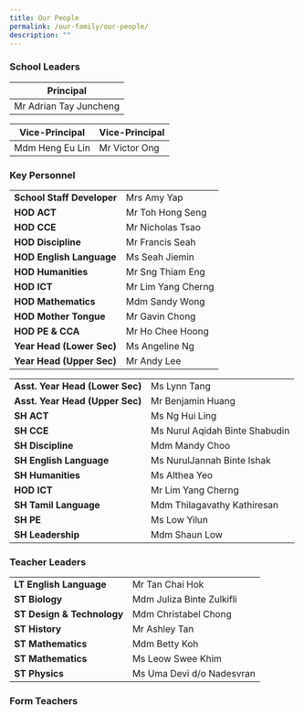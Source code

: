 ```yaml
---
title: Our People
permalink: /our-family/our-people/
description: ""
---
```

### School Leaders

| **Principal** |
| -------- | 
| Mr Adrian Tay Juncheng|

| **Vice-Principal** |**Vice-Principal** |
| -------- | -------- | 
| Mdm Heng Eu Lin |Mr Victor Ong |



### Key Personnel

| | |
| -------- | -------- |
| **School Staff Developer**    | Mrs Amy Yap    |
| **HOD ACT**    | Mr Toh Hong Seng   |
| **HOD CCE**    | Mr Nicholas Tsao   |
| **HOD Discipline**    | Mr Francis Seah   |
| **HOD English Language**    | Ms Seah Jiemin   |
| **HOD Humanities**    | Mr Sng Thiam Eng   |
| **HOD ICT**    | Mr Lim Yang Cherng   |
| **HOD Mathematics**    | Mdm Sandy Wong   |
| **HOD Mother Tongue**    | Mr Gavin Chong   |
| **HOD PE & CCA**    | Mr Ho Chee Hoong   |
| **Year Head (Lower Sec)**    | Ms Angeline Ng   |
| **Year Head (Upper Sec)**    | Mr Andy Lee  |


| | |
| -------- | -------- |
| **Asst. Year Head (Lower Sec)**    | Ms Lynn Tang    |
| **Asst. Year Head (Upper Sec)**    | Mr Benjamin Huang    |
| **SH ACT**    | Ms Ng Hui Ling   |
| **SH CCE**    | Ms Nurul Aqidah Binte Shabudin  |
| **SH Discipline**    | Mdm Mandy Choo   |
| **SH English Language**    | Ms NurulJannah Binte Ishak   |
| **SH Humanities**    | Ms Althea Yeo   |
| **HOD ICT**    | Mr Lim Yang Cherng   |
| **SH Tamil Language**    | Mdm Thilagavathy Kathiresan   |
| **SH PE**    | Ms Low Yilun   |
| **SH Leadership**    | Mdm Shaun Low   |

### Teacher Leaders
| |  |
| -------- | -------- |
| **LT English Language**| Mr Tan Chai Hok   |
| **ST Biology**| Mdm Juliza Binte Zulkifli | 
| **ST Design & Technology**| Mdm Christabel Chong   |
| **ST History**| Mr Ashley Tan   |
| **ST Mathematics**| Mdm Betty Koh   |
| **ST Mathematics**| Ms Leow Swee Khim   |
| **ST Physics**| Ms Uma Devi d/o Nadesvran  |

### Form Teachers